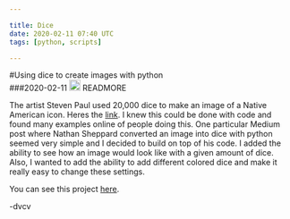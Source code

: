 ```yaml
---

title: Dice
date: 2020-02-11 07:40 UTC
tags: [python, scripts]

---
```

#Using dice to create images with python  
###2020-02-11
<image width='20' src='https://raw.githubusercontent.com/dvcv/dice-image-generator/master/examples/dice.png' />
READMORE

The artist Steven Paul used 20,000 dice to make an image of a Native American icon. Heres the <a href='https://www.reddit.com/r/nextfuckinglevel/comments/ekyt8y/entirely_made_of_dice/'>link</a>. I knew this could be done with code and found many examples online of people doing this. One particular Medium post where Nathan Sheppard converted an image into dice with python seemed very simple and I decided to build on top of his code. I added the ability to see how an image would look like with a given amount of dice. Also, I wanted to add the ability to add different colored dice and make it really easy to change these settings.

You can see this project <a href='https://github.com/dvcv/dice-image-generator'>here</a>.

\-dvcv
